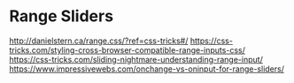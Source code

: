 # Range Sliders
http://danielstern.ca/range.css/?ref=css-tricks#/
https://css-tricks.com/styling-cross-browser-compatible-range-inputs-css/
https://css-tricks.com/sliding-nightmare-understanding-range-input/
https://www.impressivewebs.com/onchange-vs-oninput-for-range-sliders/
